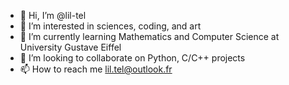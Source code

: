 - 👋 Hi, I’m @lil-tel
- 👀 I’m interested in sciences, coding, and art
- 🌱 I’m currently learning Mathematics and Computer Science at University Gustave Eiffel
- 💞️ I’m looking to collaborate on Python, C/C++ projects
- 📫 How to reach me lil.tel@outlook.fr

<!---
lil-tel/lil-tel is a ✨ special ✨ repository because its `README.md` (this file) appears on your GitHub profile.
You can click the Preview link to take a look at your changes.
--->
